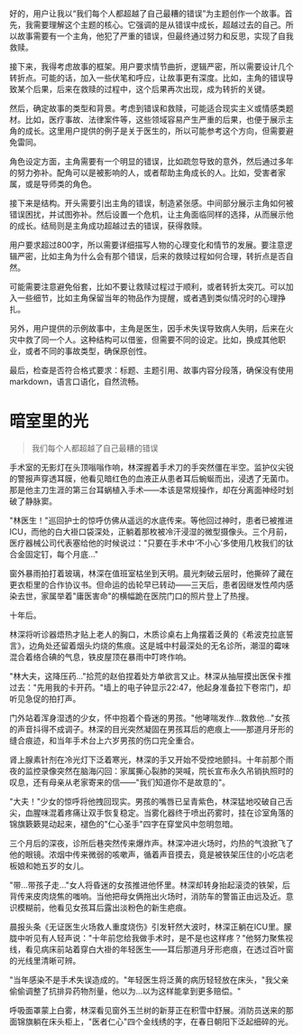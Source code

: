 <ReasoningChainRenderer>
好的，用户让我以“我们每个人都超越了自己最糟的错误”为主题创作一个故事。首先，我需要理解这个主题的核心。它强调的是从错误中成长，超越过去的自己。所以故事需要有一个主角，他犯了严重的错误，但最终通过努力和反思，实现了自我救赎。

接下来，我得考虑故事的框架。用户要求情节曲折，逻辑严密，所以需要设计几个转折点。可能的话，加入一些伏笔和呼应，让故事更有深度。比如，主角的错误导致某个后果，后来在救赎的过程中，这个后果再次出现，成为转折的关键。

然后，确定故事的类型和背景。考虑到错误和救赎，可能适合现实主义或情感类题材。比如，医疗事故、法律案件等，这些领域容易产生严重的后果，也便于展示主角的成长。这里用户提供的例子是关于医生的，所以可能参考这个方向，但需要避免雷同。

角色设定方面，主角需要有一个明显的错误，比如疏忽导致的意外，然后通过多年的努力弥补。配角可以是被影响的人，或者帮助主角成长的人。比如，受害者家属，或是导师类的角色。

接下来是结构。开头需要引出主角的错误，制造紧张感。中间部分展示主角如何被错误困扰，并试图弥补。然后设置一个危机，让主角面临同样的选择，从而展示他的成长。结局则是主角成功超越过去的错误，获得救赎。

用户要求超过800字，所以需要详细描写人物的心理变化和情节的发展。要注意逻辑严密，比如主角为什么会有那个错误，后来的救赎过程如何合理，转折点是否自然。

可能需要注意避免俗套，比如不要让救赎过程过于顺利，或者转折太突兀。可以加入一些细节，比如主角保留当年的物品作为提醒，或者遇到类似情况时的心理挣扎。

另外，用户提供的示例故事中，主角是医生，因手术失误导致病人失明，后来在火灾中救了同一个人。这种结构可以借鉴，但需要不同的设定。比如，换成其他职业，或者不同的事故类型，确保原创性。

最后，检查是否符合格式要求：标题、主题引用、故事内容分段落，确保没有使用markdown，语言口语化，自然流畅。
</ReasoningChainRenderer>

# 暗室里的光

> 我们每个人都超越了自己最糟的错误

手术室的无影灯在头顶嗡嗡作响，林深握着手术刀的手突然僵在半空。监护仪尖锐的警报声穿透耳膜，他看见暗红色的血液正从患者耳后蜿蜒而出，浸透了无菌巾。那是他主刀生涯的第三台耳蜗植入手术——本该是常规操作，却在分离面神经时划破了静脉窦。

"林医生！"巡回护士的惊呼仿佛从遥远的水底传来。等他回过神时，患者已被推进ICU，而他的白大褂口袋深处，正躺着那枚被冷汗浸湿的微型摄像头。三个月前，医疗器械公司代表塞给他的时候说过："只要在手术中‘不小心’多使用几枚我们的钛合金固定钉，每个月底..."

窗外暴雨拍打着玻璃，林深在值班室枯坐到天明。晨光刺破云层时，他撕碎了藏在更衣柜里的合作协议书。但命运的齿轮早已转动——三天后，患者因继发性颅内感染去世，家属举着"庸医害命"的横幅跪在医院门口的照片登上了热搜。

十年后。

林深将听诊器焐热才贴上老人的胸口，木质诊桌右上角摆着泛黄的《希波克拉底誓言》，边角处还留着烟头灼烧的焦痕。这是城中村最深处的无名诊所，潮湿的霉味混合着络合碘的气息，铁皮屋顶在暴雨中叮咚作响。

"林大夫，这降压药..."拾荒的赵伯捏着处方单欲言又止。林深从抽屉摸出医保卡推过去："先用我的卡开药。"墙上的电子钟显示22:47，他起身准备拉下卷帘门，却听见急促的拍打声。

门外站着浑身湿透的少女，怀中抱着个昏迷的男孩。"他哮喘发作...救救他..."女孩的声音抖得不成调子。林深的目光突然凝固在男孩耳后的疤痕上——那道月牙形的缝合痕迹，和当年手术台上六岁男孩的伤口完全重合。

肾上腺素针剂在冷光灯下泛着寒光，林深的手又开始不受控地颤抖。十年前那个雨夜的监控录像突然在脑海闪回：家属撕心裂肺的哭喊，院长宣布永久吊销执照时的叹息，还有母亲从老家寄来的信——"我们知道你不是故意的"。

"大夫！"少女的惊呼将他拽回现实。男孩的嘴唇已呈青紫色，林深猛地咬破自己舌尖，血腥味混着疼痛让双手恢复稳定。当雾化器终于喷出药雾时，挂在诊室角落的锦旗簌簌晃动起来，褪色的"仁心圣手"四字在穿堂风中忽明忽暗。

三个月后的深夜，诊所后巷突然传来爆炸声。林深冲进火场时，灼热的气浪掀飞了他的眼镜。浓烟中传来微弱的咳嗽声，循着声音摸去，竟是被铁架压住的小吃店老板娘和她五岁的女儿。

"带...带孩子走..."女人将昏迷的女孩推进他怀里。林深却转身抬起滚烫的铁架，后背传来皮肉烧焦的嗤响。当他把母女俩拖出火场时，消防车的警笛正由远及近。意识模糊前，他看见女孩耳后露出淡粉色的新生疤痕。

晨报头条《无证医生火场救人重度烧伤》引发轩然大波时，林深正躺在ICU里。朦胧中听见有人轻声说："十年前您给我做手术时，是不是也这样疼？"他努力聚焦视线，看见病床前站着穿白大褂的年轻医生——耳后那道月牙形疤痕，在透过百叶窗的光线里清晰可辨。

"当年感染不是手术失误造成的。"年轻医生将泛黄的病历轻轻放在床头，"我父亲偷偷调整了抗排异药物剂量，他以为...以为这样能拿到更多赔偿。"

呼吸面罩蒙上白雾，林深看见窗外玉兰树的新芽正在积雪中舒展。消防员送来的那面锦旗躺在床头柜上，"医者仁心"四个金线绣的字，在春日朝阳下泛起细碎的光。